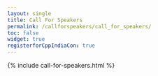 ```yaml
---
layout: single
title: Call For Speakers
permalink: /callforspeakers/call_for_speakers/
toc: false
widget: true
registerforCppIndiaCon: true
---
```


{% include call-for-speakers.html %}